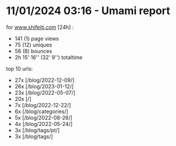 # 11/01/2024 03:16 - Umami report
for www.shifeiti.com [24h] :

 - 141 (1) page views
 - 75 (12) uniques
 - 56 (8) bounces
 - 2h 15' 16'' (32' 9'') totaltime


top 10 urls:
 - 27x [/blog/2022-12-09/]
 - 26x [/blog/2023-01-12/]
 - 23x [/blog/2022-05-07/]
 - 20x [/]
 - 7x [/blog/2022-12-22/]
 - 6x [/blog/categories/]
 - 5x [/blog/2022-08-26/]
 - 4x [/blog/2022-05-24/]
 - 3x [/blog/tags/pt/]
 - 3x [/blog/tags/]


